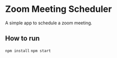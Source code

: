 # Zoom Meeting Scheduler

A simple app to schedule a zoom meeting.

## How to run 

`npm install`
`npm start`